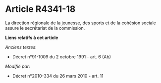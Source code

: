 # Article R4341-18

La direction régionale de la jeunesse, des sports et de la cohésion sociale assure le secrétariat de la commission.

**Liens relatifs à cet article**

_Anciens textes_:

  - Décret n°91-1009 du 2 octobre 1991 - art. 6 (Ab)

_Modifié par_:

  - Décret n°2010-334 du 26 mars 2010 - art. 11
